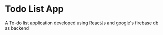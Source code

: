 # Todo List App
A To-do list application developed using ReactJs and google's firebase db as backend
